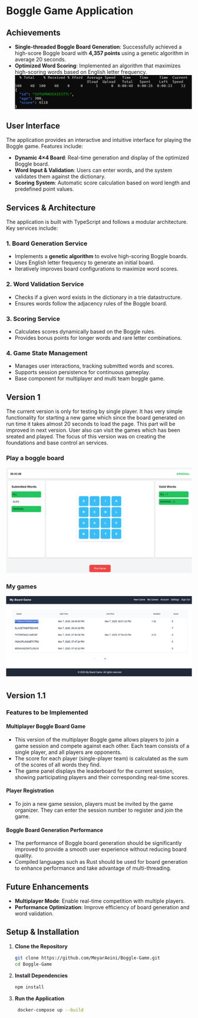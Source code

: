 # Boggle Game Application

## Achievements
- **Single-threaded Boggle Board Generation**: Successfully achieved a high-score Boggle board with **4,357 points** using a genetic algorithm in average 20 seconds.
- **Optimized Word Scoring**: Implemented an algorithm that maximizes high-scoring words based on English letter frequency.
![SOTGPRNSEAIESTTL](./images/SOTGPRNSEAIESTTL.png)

## User Interface
The application provides an interactive and intuitive interface for playing the Boggle game. Features include:
- **Dynamic 4×4 Board**: Real-time generation and display of the optimized Boggle board.
- **Word Input & Validation**: Users can enter words, and the system validates them against the dictionary.
- **Scoring System**: Automatic score calculation based on word length and predefined point values.

## Services & Architecture
The application is built with TypeScript and follows a modular architecture. Key services include:

### 1. **Board Generation Service**
   - Implements a **genetic algorithm** to evolve high-scoring Boggle boards.
   - Uses English letter frequency to generate an initial board.
   - Iteratively improves board configurations to maximize word scores.

### 2. **Word Validation Service**
   - Checks if a given word exists in the dictionary in a trie datastructure.
   - Ensures words follow the adjacency rules of the Boggle board.

### 3. **Scoring Service**
   - Calculates scores dynamically based on the Boggle rules.
   - Provides bonus points for longer words and rare letter combinations.

### 4. **Game State Management**
   - Manages user interactions, tracking submitted words and scores.
   - Supports session persistence for continuous gameplay.
   - Base component for multiplayer and multi team boggle game.

## Version 1
The current version is only for testing by single player. It has very simple functionality for starting a new game which since the board generated on run time it takes almost 20 seconds to load the page. This part will be improved in next version. User also can visit the games which has been sreated and played.
The focus of this version was on creating the foundations and base control an services. 

### Play a boggle board
![New Game](./images/new-game-v1.png)
### My games
![My Games](./images/my-games-v1.png)

## Version 1.1
### Features to be Implemented
#### Multiplayer Boggle Board Game
- This version of the multiplayer Boggle game allows players to join a game session and compete against each other. Each team consists of a single player, and all players are opponents.
- The score for each player (single-player team) is calculated as the sum of the scores of all words they find.
- The game panel displays the leaderboard for the current session, showing participating players and their corresponding real-time scores.
#### Player Registration
- To join a new game session, players must be invited by the game organizer. They can enter the session number to register and join the game.
#### Boggle Board Generation Performance
- The performance of Boggle board generation should be significantly improved to provide a smooth user experience without reducing board quality.
- Compiled languages such as Rust should be used for board generation to enhance performance and take advantage of multi-threading.

## Future Enhancements
- **Multiplayer Mode**: Enable real-time competition with multiple players.
- **Performance Optimization**: Improve efficiency of board generation and word validation.

## Setup & Installation
1. **Clone the Repository**
   ```bash
   git clone https://github.com/MeyarAeini/Boggle-Game.git
   cd Boggle-Game
   ```
2. **Install Dependencies**
   ```bash
   npm install
   ```
3. **Run the Application**
   ```bash
    docker-compose up --build
   ```